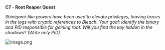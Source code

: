 **C7 - Root Reaper Quest**

*Shinigami-like powers have been used to elevate privileges, leaving traces in the logs with cryptic references to Bleach. Your goal: identify the binary and PID responsible for gaining root. Will you find the key hidden in the shadows? (Write only PID)*

![image.png](images/image1.png)
